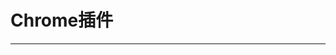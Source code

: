 # Chrome插件
---
<content-page 
    uid="c3d682a5-1674-4d23-aa06-6dadeaee57d2"
    :superlink="[
      {
        uuid:'b3117c1a-22a8-464e-9cdc-74b9be3c488f',
        title: 'Awesome Screenshot',
        description: '超级截图录屏大师是一款录屏神器，也是一款截屏神器．屏幕截图& 图片编辑，屏幕录像＆视频编辑，所有这些截图，录屏功能，都被一气呵成的集成到插件和对应的网站服务中．',
        icon: '/images/awesome-screenshot-and-sc.jpg',
        href: 'https://chrome.google.com/webstore/detail/awesome-screenshot-and-sc/nlipoenfbbikpbjkfpfillcgkoblgpmj',
      },
      {
        uuid:'fcd2d424-4922-4077-ab21-1b844880e385',
        title: 'Enhanced GitHub',
        description: 'Display repo size, size of each file, download link and option to copy file contents ',
        icon: '/images/enhanced-github.jpg',
        href: 'https://chrome.google.com/webstore/detail/enhanced-github/anlikcnbgdeidpacdbdljnabclhahhmd',
      },
      {
        uuid:'a5749be0-1cf3-4875-a439-b5fbd15b5686',
        title: 'FeHelper(前端助手)',
        icon: '/images/fehelper.jpg',
        href: 'https://chrome.google.com/webstore/detail/fehelper%E5%89%8D%E7%AB%AF%E5%8A%A9%E6%89%8B/pkgccpejnmalmdinmhkkfafefagiiiad',
        description: 'JSON自动格式化、手动格式化，支持排序、解码、下载等，更多功能可在配置页按需安装！',
      },
      {
        uuid:'dc6d3f31-3251-4771-a13f-6ca80859d373',
        title: 'EditThisCookie',
        icon: '/images/editthiscookie.jpg',
        href: 'https://chrome.google.com/webstore/detail/editthiscookie/fngmhnnpilhplaeedifhccceomclgfbg',
        description: 'EditThisCookie是一个cookie管理器。您可以添加，删除，编辑，搜索，锁定和屏蔽cookies！',
      },
      {
        uuid:'5221db4a-fb34-4293-9d53-88596155d131',
        title: 'Github 百宝箱',
        icon: '/images/github-百宝箱.jpg',
        href: 'https://chrome.google.com/webstore/detail/github-%E7%99%BE%E5%AE%9D%E7%AE%B1/pbggmlghklngacbdkdjcebaaglkcokhp',
        description: 'Github 加速,Github 加速,Github 代码在线看,Github 1s,Octotree, VS Code 打开',
      },
      {
        uuid:'6daecbd6-3948-434e-ba63-05fcf77c463d',
        title: 'Octotree',
        icon: '/images/octotree-github-code-tree.jpg',
        href: 'https://chrome.google.com/webstore/detail/octotree-github-code-tree/bkhaagjahfmjljalopjnoealnfndnagc',
        description: 'GitHub code tree Browser extension that enhances GitHub code review and exploration.',
      },
      {
        uuid:'95660a74-7d97-4b66-b513-395b13da8564',
        title: 'Tampermonkey',
        icon: '/images/tampermonkey.jpg',
        href: 'https://chrome.google.com/webstore/detail/tampermonkey/dhdgffkkebhmkfjojejmpbldmpobfkfo',
        description: 'Tampermonkey（油猴）是最受欢迎的浏览器扩展之一，拥有超过1000万用户。',
      },
      {
        uuid:'960b0c21-04e4-4d37-810c-7b77d683e91b',
        title: 'XPath Helper',
        icon: '/images/xpath-helper.jpg',
        href: 'https://chrome.google.com/webstore/detail/xpath-helper/hgimnogjllphhhkhlmebbmlgjoejdpjl',
        description: 'XPath Helper makes it easy to extract, edit, and evaluate XPath queries on any webpage.',
      },
      {
        uuid:'cff4d9c2-ed67-4c24-be93-afaa010c88f2',
        title: '划词翻译',
        icon: '/images/划词翻译.jpg',
        href: 'https://chrome.google.com/webstore/detail/%E5%88%92%E8%AF%8D%E7%BF%BB%E8%AF%91/ikhdkkncnoglghljlkmcimlnlhkeamad',
        description: '一站式划词 / 截图 / 网页全文 / 音视频翻译扩展，支持谷歌、DeepL、百度、腾讯等 8 个国内外主流翻译服务，且均可用于网页翻译。能在 PDF 里使用。',
      },
      {
        uuid:'e5ca1154-9e35-40b8-b81b-734e9cef2179',
        title: '谷歌上网助手',
        icon: '/images/Google-Internet-Assistant.jpg',
        href: 'https://chrome.google.com/webstore/detail/%E8%B0%B7%E6%AD%8C%E4%B8%8A%E7%BD%91%E5%8A%A9%E6%89%8B-%E5%BC%80%E5%8F%91%E7%89%88/cieikaeocafmceoapfogpffaalkncpkc',
        description: '专门为科研、外贸、跨境电商、海淘人员、开发人员服务的上网加速工具，chrome内核浏览器专用!可以解决chrome扩展无法自动更新的问题，同时可>以访问谷歌google搜索，gmail邮箱，google+等谷歌产品',
      },
    ]"
/>